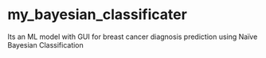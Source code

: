 # my_bayesian_classificater
Its an ML model with GUI for breast cancer diagnosis prediction using Naïve Bayesian Classification
